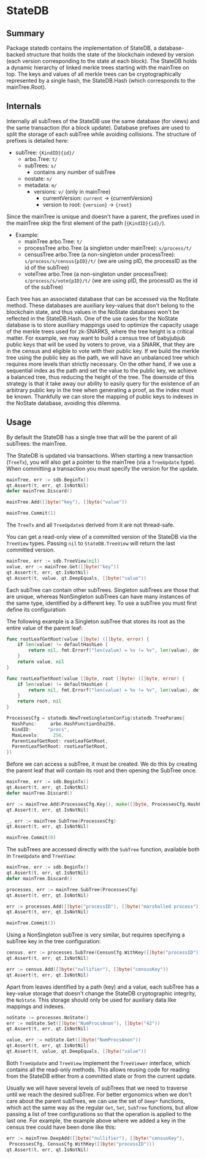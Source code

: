 # StateDB

## Summary

Package statedb contains the implementation of StateDB, a database-backed
structure that holds the state of the blockchain indexed by version (each
version corresponding to the state at each block). The StateDB holds a dynamic
hierarchy of linked merkle trees starting with the mainTree on top. 
The keys and values of all merkle trees can be cryptographically
represented by a single hash, the StateDB.Hash (which corresponds to the
mainTree.Root).

## Internals

Internally all subTrees of the StateDB use the same database (for views) and
the same transaction (for a block update). Database prefixes are used to split
the storage of each subTree while avoiding collisions. The structure of
prefixes is detailed here:
- subTree: `{KindID}{id}/`
	- arbo.Tree: `t/`
	- subTrees: `s/`
		- contains any number of subTree
	- nostate: `n/`
	- metadata: `m/`
		- versions: `v/` (only in mainTree)
			- currentVersion: `current` -> {currentVersion}
			- version to root: `{version}` -> `{root}`

Since the mainTree is unique and doesn't have a parent, the prefixes used in
the mainTree skip the first element of the path (`{KindID}{id}/`).
- Example:
	- mainTree arbo.Tree: `t/`
	- processTree arbo.Tree (a singleton under mainTree): `s/process/t/`
	- censusTree arbo.Tree (a non-singleton under processTree):
	`s/process/s/census{pID}/t/` (we are using pID, the processID as the id
	of the subTree)
	- voteTree arbo.Tree (a non-singleton under processTree):
	`s/process/s/vote{pID}/t/` (we are using pID, the processID as the id
	of the subTree)

Each tree has an associated database that can be accessed via the NoState
method. These databases are auxiliary key-values that don't belong to the
blockchain state, and thus values in the NoState databases won't be
reflected in the StateDB.Hash. One of the use cases for the NoState database is
to store auxiliary mappings used to optimize the capacity usage of the merkle trees
used for zk-SNARKS, where the tree height is a critical matter. For
example, we may want to build a census tree of babyjubjub public keys that will
be used by voters to prove, via a SNARK, that they are in the census and eligible 
to vote with their public key. If we build the merkle tree using the public key 
as the path, we will have an unbalanced tree which requires more levels than 
strictly necessary. On the other hand, if we use a sequential index as the path 
and set the value to the public key, we achieve a balanced tree, thus reducing 
the height of the tree.
The downside of this strategy is that it take away our ability to easily query 
for the existence of an arbitrary public key in the tree when 
generating a proof, as the index must be known. Thankfully we can
store the mapping of public keys to indexes in the NoState database, 
avoiding this dilemma. 

## Usage

By default the StateDB has a single tree that will be the parent of all
subTrees: the mainTree.

The StateDB is updated via transactions. When starting a new transaction
(`TreeTx`), you will also get a pointer to the mainTree (via a `TreeUpdate`
type). When committing a transaction you must specify the version for the
update.

```go
mainTree, err := sdb.BeginTx()
qt.Assert(t, err, qt.IsNotNil)
defer mainTree.Discard()

mainTree.Add([]byte("key"), []byte("value"))

mainTree.Commit(1)
```

The `TreeTx` and all `TreeUpdate`s derived from it are not thread-safe.

You can get a read-only view of a committed version of the StateDB via the
`TreeView` types. Passing `nil` to `StateDB.TreeView` will return the last
committed version.

```go
mainTree, err := sdb.TreeView(nil)
value, err := mainTree.Get([]byte("key"))
qt.Assert(t, err, qt.IsNotNil)
qt.Assert(t, value, qt.DeepEquals, []byte("value"))
```

Each subTree can contain other subTrees. Singleton subTrees are those that are
unique, whereas NonSingleton subTrees can have many instances of the same type,
identified by a different key. To use a subTree you must first define its configuration:

The following example is a Singleton subTree that stores its root as the
entire value of the parent leaf:
```go
func rootLeafGetRoot(value []byte) ([]byte, error) {
	if len(value) != defaultHashLen {
		return nil, fmt.Errorf("len(value) = %v != %v", len(value), defaultHashLen)
	}
	return value, nil
}

func rootLeafSetRoot(value []byte, root []byte) ([]byte, error) {
	if len(value) != defaultHashLen {
		return nil, fmt.Errorf("len(value) = %v != %v", len(value), defaultHashLen)
	}
	return root, nil
}

ProcessesCfg = statedb.NewTreeSingletonConfig(statedb.TreeParams{
  HashFunc:     arbo.HashFunctionSha256,
  KindID:      "procs",
  MaxLevels:     256,
  ParentLeafGetRoot: rootLeafGetRoot,
  ParentLeafSetRoot: rootLeafSetRoot,
})
```

Before we can access a subTree, it must be created. We do this by creating the
parent leaf that will contain its root and then opening the SubTree once.
```go
mainTree, err := sdb.BeginTx()
qt.Assert(t, err, qt.IsNotNil)
defer mainTree.Discard()

err := mainTree.Add(ProcessesCfg.Key(), make([]byte, ProcessesCfg.HashFunc().Len()))
qt.Assert(t, err, qt.IsNotNil)

_, err := mainTree.SubTree(ProcessesCfg)
qt.Assert(t, err, qt.IsNotNil)

mainTree.Commit(0)
```

The subTrees are accessed directly with the `SubTree` function, available both in `TreeUpdate` and `TreeView`:
```go
mainTree, err := sdb.BeginTx()
qt.Assert(t, err, qt.IsNotNil)
defer mainTree.Discard()

processes, err := mainTree.SubTree(ProcessesCfg)
qt.Assert(t, err, qt.IsNotNil)

err := processes.Add([]byte("processID"), []byte("marshalled process"))
qt.Assert(t, err, qt.IsNotNil)

mainTree.Commit(3)
```

Using a NonSingleton subTree is very similar, but requires specifying a
subTree key in the tree configuration:
```go
census, err := processes.SubTree(CensusCfg.WithKey([]byte("processID")))
qt.Assert(t, err, qt.IsNotNil)

err := census.Add([]byte("nullifier"), []byte("censusKey"))
qt.Assert(t, err, qt.IsNotNil)
```

Apart from leaves identified by a path (key) and a value, each subTree has a
key-value storage that doesn't change the StateDB cryptographic integrity, the
`NoState`. This storage should only be used for auxiliary data like mappings
and indexes.

```go
noState := processes.NoState()
err := noState.Set([]byte("NumProcsAnon"), []byte("42"))
qt.Assert(t, err, qt.IsNotNil)

value, err := noState.Get([]byte("NumProcsAnon"))
qt.Assert(t, err, qt.IsNotNil)
qt.Assert(t, value, qt.DeepEquals, []byte("value"))
```

Both `TreeUpdate` and `TreeView` implement the `TreeViewer` interface, which
contains all the read-only methods. This allows reusing code for reading from
the StateDB either from a committed state or from the current update.

Usually we will have several levels of subTrees that we need to traverse until
we reach the desired subTree. For better ergonomics when we don't care about
the parent subTrees, we can use the set of `Deep*` functions, which act the same
way as the regular `Get`, `Set`, `SubTree` functions, but allow passing a list
of tree configurations so that the operation is applied to the last one. For
example, the example above where we added a key in the census tree could have
been done like this:

```go
err := mainTree.DeepAdd([]byte("nullifier"), []byte("censusKey"), 
 ProcessesCfg, CensusCfg.WithKey([]byte("processID")))
qt.Assert(t, err, qt.IsNotNil)
```
